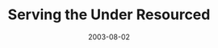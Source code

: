 ---
layout: message
category: message
series: "Letter From a Revolutionary"
title: "Serving the Under Resourced"
date: 2003-08-02
message_id: 212
---